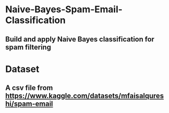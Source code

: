 # Naive-Bayes-Spam-Email-Classification

## Build and apply Naive Bayes classification for spam filtering

# Dataset

## A csv file from https://www.kaggle.com/datasets/mfaisalqureshi/spam-email
